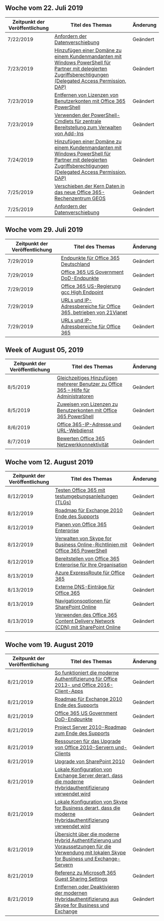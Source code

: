 <!-- This file is generated automatically each week. Changes made to this file will be overwritten.-->




## <a name="week-of-july-22-2019"></a>Woche vom 22. Juli 2019


| Zeitpunkt der Veröffentlichung |Titel des Themas | Änderung |
|------|------------|--------|
| 7/22/2019 | [Anfordern der Datenverschiebung](/Office365/Enterprise/request-your-data-move) | Geändert |
| 7/23/2019 | [Hinzufügen einer Domäne zu einem Kundenmandanten mit Windows PowerShell für Partner mit delegierten Zugriffsberechtigungen (Delegated Access Permission, DAP)](/Office365/Enterprise/powershell/add-a-domain-to-a-client-tenancy-with-windows-powershell-for-delegated-access-pe) | Geändert |
| 7/23/2019 | [Entfernen von Lizenzen von Benutzerkonten mit Office 365 PowerShell](/Office365/Enterprise/powershell/remove-licenses-from-user-accounts-with-office-365-powershell) | Geändert |
| 7/23/2019 | [Verwenden der PowerShell-Cmdlets für zentrale Bereitstellung zum Verwalten von Add-Ins](/Office365/Enterprise/use-the-centralized-deployment-powershell-cmdlets-to-manage-add-ins) | Geändert |
| 7/24/2019 | [Hinzufügen einer Domäne zu einem Kundenmandanten mit Windows PowerShell für Partner mit delegierten Zugriffsberechtigungen (Delegated Access Permission, DAP)](/Office365/Enterprise/powershell/add-a-domain-to-a-client-tenancy-with-windows-powershell-for-delegated-access-pe) | Geändert |
| 7/25/2019 | [Verschieben der Kern Daten in das neue Office 365-Rechenzentrum GEOS](/Office365/Enterprise/moving-data-to-new-datacenter-geos) | Geändert |
| 7/25/2019 | [Anfordern der Datenverschiebung](/Office365/Enterprise/request-your-data-move) | Geändert |


## <a name="week-of-july-29-2019"></a>Woche vom 29. Juli 2019


| Zeitpunkt der Veröffentlichung |Titel des Themas | Änderung |
|------|------------|--------|
| 7/29/2019 | [Endpunkte für Office 365 Deutschland](/Office365/Enterprise/office-365-germany-endpoints) | Geändert |
| 7/29/2019 | [Office 365 US Government DoD-Endpunkte](/Office365/Enterprise/office-365-u-s-government-dod-endpoints) | Geändert |
| 7/29/2019 | [Office 365 US-Regierung gcc High Endpoint](/Office365/Enterprise/office-365-u-s-government-gcc-high-endpoints) | Geändert |
| 7/29/2019 | [URLs und IP-Adressbereiche für Office 365, betrieben von 21Vianet](/Office365/Enterprise/urls-and-ip-address-ranges-21vianet) | Geändert |
| 7/29/2019 | [URLs und IP-Adressbereiche für Office 365](/Office365/Enterprise/urls-and-ip-address-ranges) | Geändert |


## <a name="week-of-august-05-2019"></a>Week of August 05, 2019


| Zeitpunkt der Veröffentlichung |Titel des Themas | Änderung |
|------|------------|--------|
| 8/5/2019 | [Gleichzeitiges Hinzufügen mehrerer Benutzer zu Office 365 – Hilfe für Administratoren](/Office365/Enterprise/add-several-users-at-the-same-time) | Geändert |
| 8/5/2019 | [Zuweisen von Lizenzen zu Benutzerkonten mit Office 365 PowerShell](/Office365/Enterprise/powershell/assign-licenses-to-user-accounts-with-office-365-powershell) | Geändert |
| 8/6/2019 | [Office 365-IP-Adresse und URL-Webdienst](/Office365/Enterprise/office-365-ip-web-service) | Geändert |
| 8/7/2019 | [Bewerten Office 365 Netzwerkkonnektivität](/Office365/Enterprise/assessing-network-connectivity) | Geändert |


## <a name="week-of-august-12-2019"></a>Woche vom 12. August 2019


| Zeitpunkt der Veröffentlichung |Titel des Themas | Änderung |
|------|------------|--------|
| 8/12/2019 | [Testen Office 365 mit testumgebungsanleitungen (TLGs)](/Office365/Enterprise/cloud-adoption-test-lab-guides-tlgs) | Geändert |
| 8/12/2019 | [Roadmap für Exchange 2010 Ende des Supports](/Office365/Enterprise/exchange-2010-end-of-support) | Geändert |
| 8/12/2019 | [Planen von Office 365 Enterprise](/Office365/Enterprise/get-your-organization-ready-for-office-365) | Geändert |
| 8/12/2019 | [Verwalten von Skype for Business Online-Richtlinien mit Office 365 PowerShell](/Office365/Enterprise/powershell/manage-skype-for-business-online-policies-with-office-365-powershell) | Geändert |
| 8/12/2019 | [Bereitstellen von Office 365 Enterprise für Ihre Organisation](/Office365/Enterprise/setup-overview-for-enterprises) | Geändert |
| 8/13/2019 | [Azure ExpressRoute für Office 365](/Office365/Enterprise/azure-expressroute) | Geändert |
| 8/13/2019 | [Externe DNS-Einträge für Office 365](/Office365/Enterprise/external-domain-name-system-records) | Geändert |
| 8/13/2019 | [Navigationsoptionen für SharePoint Online](/Office365/Enterprise/navigation-options-for-sharepoint-online) | Geändert |
| 8/13/2019 | [Verwenden des Office 365 Content Delivery Network (CDN) mit SharePoint Online](/Office365/Enterprise/use-office-365-cdn-with-spo) | Geändert |


## <a name="week-of-august-19-2019"></a>Woche vom 19. August 2019


| Zeitpunkt der Veröffentlichung |Titel des Themas | Änderung |
|------|------------|--------|
| 8/21/2019 | [So funktioniert die moderne Authentifizierung für Office 2013- und Office 2016-Client-Apps](/Office365/Enterprise/modern-auth-for-office-2013-and-2016) | Geändert |
| 8/21/2019 | [Roadmap für Exchange 2010 Ende des Supports](/Office365/Enterprise/exchange-2010-end-of-support) | Geändert |
| 8/21/2019 | [Office 365 US Government DoD-Endpunkte](/Office365/Enterprise/office-365-u-s-government-dod-endpoints) | Geändert |
| 8/21/2019 | [Project Server 2010-Roadmap zum Ende des Supports](/Office365/Enterprise/project-server-2010-end-of-support) | Geändert |
| 8/21/2019 | [Ressourcen für das Upgrade von Office 2010-Servern und-Clients](/Office365/Enterprise/upgrade-from-office-2010-servers-and-products) | Geändert |
| 8/21/2019 | [Upgrade von SharePoint 2010](/Office365/Enterprise/upgrade-from-sharepoint-2010) | Geändert |
| 8/21/2019 | [Lokale Konfiguration von Exchange Server derart, dass die moderne Hybridauthentifizierung verwendet wird](/Office365/Enterprise/configure-exchange-server-for-hybrid-modern-authentication) | Geändert |
| 8/21/2019 | [Lokale Konfiguration von Skype for Business derart, dass die moderne Hybridauthentifizierung verwendet wird](/Office365/Enterprise/configure-skype-for-business-for-hybrid-modern-authentication) | Geändert |
| 8/21/2019 | [Übersicht über die moderne Hybrid Authentifizierung und Voraussetzungen für die Verwendung mit lokalen Skype for Business und Exchange-Servern](/Office365/Enterprise/hybrid-modern-auth-overview) | Geändert |
| 8/21/2019 | [Referenz zu Microsoft 365 Guest Sharing Settings](/Office365/Enterprise/microsoft-365-guest-settings) | Geändert |
| 8/21/2019 | [Entfernen oder Deaktivieren der modernen Hybridauthentifizierung aus Skype for Business und Exchange](/Office365/Enterprise/remove-or-disable-hybrid-modern-authentication-from-skype-for-business-and-excha) | Geändert |

